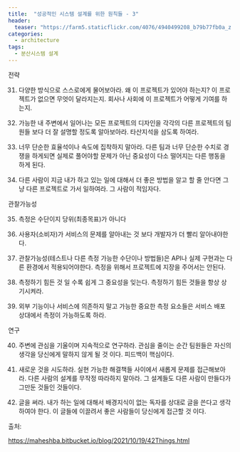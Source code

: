 ```yaml
---
title:  "성공적인 시스템 설계를 위한 원칙들 - 3"
header:
  teaser: "https://farm5.staticflickr.com/4076/4940499208_b79b77fb0a_z.jpg"
categories: 
  - architecture
tags:
  - 분산시스템 설계
---
```


  전략
  
  31. 다양한 방식으로 스스로에게 물어보아라. 왜 이 프로젝트가 있어야 하는지? 이 프로젝트가 없으면 무엇이 달라지는지. 회사나 사회에 이 프로젝트가 어떻게 기여를 하는지.

  32. 가능한 내 주변에서 일어나는 모든 프로젝트의 디자인을 각각의 다른 프로젝트의 팀원들 보다 더 잘 설명할 정도록 알아보아라. 타산지석을 삼도록 하여라.
  
  33. 너무 단순한 효율석이나 속도에 집착하지 말아라. 다른 팀과 너무 단순한 수치로 경쟁을 하게되면 실제로 풀어야할 문제가 아닌 중요성이 다소 떨어지는 다른 행동을 하게 된다.
  
  34. 다른 사람이 지금 내가 하고 있는 일에 대해서 더 좋은 방법을 알고 할 줄 안다면 그냥 다른 프로젝트로 가서 일하여라. 그 사람이 적임자다.
 
  관찰가능성
  
  35. 측정은 수단이지 당위(최종목표)가 아니다
  
  36. 사용자(소비자)가 서비스의 문제를 알아내는 것 보다 개발자가 더 빨리 알아내야한다.
  
  37. 관찰가능성(테스트나 다른 측정 가능한 수단이나 방법들)은 API나 실제 구현과는 다른 환경에서 적용되어야한다. 측정을 위해서 프로젝트에 지장을 주어서는 안된다.
  
  38. 측정하기 힘든 것 일 수록 쉽게 그 중요성을 잊는다. 측정하기 힘든 것들을 항상 상기시켜라.
  
  39. 외부 기능이나 서비스에 의존하지 말고 가능한 중요한 측정 요소들은 서비스 배포 상대에서 측정이 가능하도록 하라.
  
  연구
 
  40. 주변에 관심을 기울이며 지속적으로 연구하라. 관심을 줄이는 순간 팀원들은 자신의 생각을 당신에게 말하지 않게 될 것 이다. 피드백이 핵심이다.
  
  41. 새로운 것을 시도하라. 실현 가능한 해결책들 사이에서 새롭게 문제를 접근해보아라. 다른 사람의 설계를 무작정 따라하지 말아라. 그 설계들도 다른 사람이 만들다가 그만둔 것들인 것들이다.
  
  42. 글을 써라. 내가 하는 일에 대해서 배경지식이 없는 독자를 상대로 글을 쓴다고 생각하여야 한다. 이 글들에 이끌려서 좋은 사람들이 당신에게 접근할 것 이다.


  

      
출처: 

https://maheshba.bitbucket.io/blog/2021/10/19/42Things.html